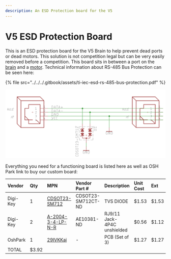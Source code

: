 ```yaml
---
description: An ESD Protection board for the V5
---
```


# V5 ESD Protection Board

This is an ESD protection board for the V5 Brain to help prevent dead ports or dead motors. This solution is not competition legal but can be very easily removed before a competition. This board sits in between a port on the [brain](./) and a [motor](../motors.md). Technical information about RS-485 Bus Protection can be seen here:

{% file src="../../../.gitbook/assets/ti-iec-esd-rs-485-bus-protection.pdf" %}

![The schematic of the board](../../../.gitbook/assets/image-2-.png)

Everything you need for a functioning board is listed here as well as OSH Park link to buy our custom board:

| Vendor  | Qty | MPN | Vendor Part \# | Description |  Unit Cost  |  Ext  |
| :--- | :--- | :--- | :--- | :--- | :--- | :--- |
| Digi-Key | 1 | [CDSOT23-SM712](https://www.digikey.com/product-detail/en/bourns-inc/CDSOT23-SM712/CDSOT23-SM712CT-ND/1630607) | CDSOT23-SM712CT-ND | TVS DIODE | $1.53 | $1.53 |
| Digi-Key | 2 | [A-2004-3-4-LP-N-R](https://www.digikey.com/product-detail/en/assmann-wsw-components/A-2004-3-4-LP-N-R/AE10381-ND/2183632) | AE10381-ND | RJ9/11 Jack- 4P4C unshielded | $0.56 | $1.12 |
| OshPark | 1 | [29IVKKai](https://oshpark.com/shared_projects/29IVKKai) | - | PCB \(Set of 3\) | $1.27 | $1.27 |
| TOTAL | $3.92 |  |  |  |  |  |

